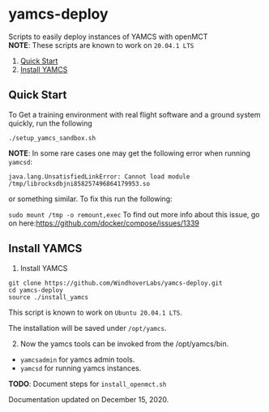 # yamcs-deploy
Scripts to easily deploy instances of YAMCS with openMCT  
**NOTE**: These scripts are known to work on `20.04.1 LTS`


1. [Quick Start](#quick_start)
2. [Install YAMCS](#install_yamcs)


## Quick Start<a name="quick_start"></a>
To Get a training environment with real flight software and a ground system quickly, run the following
```
./setup_yamcs_sandbox.sh
```

**NOTE**: In some rare cases one may get the following error when running `yamcsd`:
```
java.lang.UnsatisfiedLinkError: Cannot load module /tmp/librocksdbjni858257496864179953.so

```
or something similar. To fix this run the following:

`sudo mount /tmp -o remount,exec`
To find out more info about this issue, go on here:https://github.com/docker/compose/issues/1339

 
## Install YAMCS<a name="install_yamcs"></a>

1. Install YAMCS
```
git clone https://github.com/WindhoverLabs/yamcs-deploy.git
cd yamcs-deploy
source ./install_yamcs
```
This script is known to work on `Ubuntu 20.04.1 LTS`.

The installation will be saved under `/opt/yamcs`.

2. Now the yamcs tools can be invoked from the /opt/yamcs/bin.
- `yamcsadmin` for yamcs admin tools.
- `yamcsd` for running yamcs instances.


**TODO**: Document steps for `install_openmct.sh`
 
Documentation updated on December 15, 2020.
